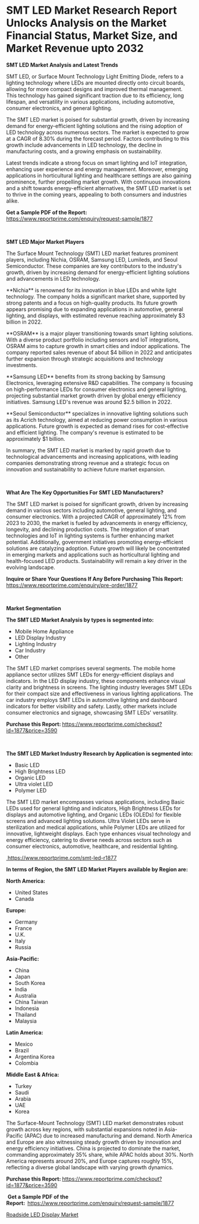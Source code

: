 <p><h1>SMT LED Market Research Report Unlocks Analysis on the Market Financial Status, Market Size, and Market Revenue upto 2032</h1></p><p><strong>SMT LED Market Analysis and Latest Trends</strong></p>
<p><p>SMT LED, or Surface Mount Technology Light Emitting Diode, refers to a lighting technology where LEDs are mounted directly onto circuit boards, allowing for more compact designs and improved thermal management. This technology has gained significant traction due to its efficiency, long lifespan, and versatility in various applications, including automotive, consumer electronics, and general lighting.</p><p>The SMT LED market is poised for substantial growth, driven by increasing demand for energy-efficient lighting solutions and the rising adoption of LED technology across numerous sectors. The market is expected to grow at a CAGR of 8.30% during the forecast period. Factors contributing to this growth include advancements in LED technology, the decline in manufacturing costs, and a growing emphasis on sustainability.</p><p>Latest trends indicate a strong focus on smart lighting and IoT integration, enhancing user experience and energy management. Moreover, emerging applications in horticultural lighting and healthcare settings are also gaining prominence, further propelling market growth. With continuous innovations and a shift towards energy-efficient alternatives, the SMT LED market is set to thrive in the coming years, appealing to both consumers and industries alike.</p></p>
<p><strong>Get a Sample PDF of the Report:&nbsp;</strong> <a href="https://www.reportprime.com/enquiry/request-sample/1877?utm_campaign=3575&utm_medium=2&utm_source=Github&utm_content=ia&utm_term=18032025&utm_id=smt-led">https://www.reportprime.com/enquiry/request-sample/1877</a></p>
<p>&nbsp;</p>
<p><strong>SMT LED Major Market Players</strong></p>
<p><p>The Surface Mount Technology (SMT) LED market features prominent players, including Nichia, OSRAM, Samsung LED, Lumileds, and Seoul Semiconductor. These companies are key contributors to the industry's growth, driven by increasing demand for energy-efficient lighting solutions and advancements in LED technology.</p><p>**Nichia** is renowned for its innovation in blue LEDs and white light technology. The company holds a significant market share, supported by strong patents and a focus on high-quality products. Its future growth appears promising due to expanding applications in automotive, general lighting, and displays, with estimated revenue reaching approximately $3 billion in 2022.</p><p>**OSRAM** is a major player transitioning towards smart lighting solutions. With a diverse product portfolio including sensors and IoT integrations, OSRAM aims to capture growth in smart cities and indoor applications. The company reported sales revenue of about $4 billion in 2022 and anticipates further expansion through strategic acquisitions and technology investments.</p><p>**Samsung LED** benefits from its strong backing by Samsung Electronics, leveraging extensive R&D capabilities. The company is focusing on high-performance LEDs for consumer electronics and general lighting, projecting substantial market growth driven by global energy efficiency initiatives. Samsung LED's revenue was around $2.5 billion in 2022.</p><p>**Seoul Semiconductor** specializes in innovative lighting solutions such as its Acrich technology, aimed at reducing power consumption in various applications. Future growth is expected as demand rises for cost-effective and efficient lighting. The company's revenue is estimated to be approximately $1 billion.</p><p>In summary, the SMT LED market is marked by rapid growth due to technological advancements and increasing applications, with leading companies demonstrating strong revenue and a strategic focus on innovation and sustainability to achieve future market expansion.</p></p>
<p>&nbsp;</p>
<p><strong>What Are The Key Opportunities For SMT LED Manufacturers?</strong></p>
<p><p>The SMT LED market is poised for significant growth, driven by increasing demand in various sectors including automotive, general lighting, and consumer electronics. With a projected CAGR of approximately 12% from 2023 to 2030, the market is fueled by advancements in energy efficiency, longevity, and declining production costs. The integration of smart technologies and IoT in lighting systems is further enhancing market potential. Additionally, government initiatives promoting energy-efficient solutions are catalyzing adoption. Future growth will likely be concentrated in emerging markets and applications such as horticultural lighting and health-focused LED products. Sustainability will remain a key driver in the evolving landscape.</p></p>
<p><strong>Inquire or Share Your Questions If Any Before Purchasing This Report:</strong> <a href="https://www.reportprime.com/enquiry/pre-order/1877?utm_campaign=3575&utm_medium=2&utm_source=Github&utm_content=ia&utm_term=18032025&utm_id=smt-led">https://www.reportprime.com/enquiry/pre-order/1877</a></p>
<p>&nbsp;</p>
<p><strong>Market Segmentation</strong></p>
<p><strong>The SMT LED Market Analysis by types is segmented into:</strong></p>
<p><ul><li>Mobile Home Appliance</li><li>LED Display Industry</li><li>Lighting Industry</li><li>Car Industry</li><li>Other</li></ul></p>
<p><p>The SMT LED market comprises several segments. The mobile home appliance sector utilizes SMT LEDs for energy-efficient displays and indicators. In the LED display industry, these components enhance visual clarity and brightness in screens. The lighting industry leverages SMT LEDs for their compact size and effectiveness in various lighting applications. The car industry employs SMT LEDs in automotive lighting and dashboard indicators for better visibility and safety. Lastly, other markets include consumer electronics and signage, showcasing SMT LEDs' versatility.</p></p>
<p><strong>Purchase this Report:&nbsp;</strong><a href="https://www.reportprime.com/checkout?id=1877&price=3590&utm_campaign=3575&utm_medium=2&utm_source=Github&utm_content=ia&utm_term=18032025&utm_id=smt-led">https://www.reportprime.com/checkout?id=1877&price=3590</a></p>
<p>&nbsp;</p>
<p><strong>The SMT LED Market Industry Research by Application is segmented into:</strong></p>
<p><ul><li>Basic LED</li><li>High Brightness LED</li><li>Organic LED</li><li>Ultra violet LED</li><li>Polymer LED</li></ul></p>
<p><p>The SMT LED market encompasses various applications, including Basic LEDs used for general lighting and indicators, High Brightness LEDs for displays and automotive lighting, and Organic LEDs (OLEDs) for flexible screens and advanced lighting solutions. Ultra Violet LEDs serve in sterilization and medical applications, while Polymer LEDs are utilized for innovative, lightweight displays. Each type enhances visual technology and energy efficiency, catering to diverse needs across sectors such as consumer electronics, automotive, healthcare, and residential lighting.</p></p>
<p><a href="https://www.reportprime.com/smt-led-r1877?utm_campaign=3575&utm_medium=2&utm_source=Github&utm_content=ia&utm_term=18032025&utm_id=smt-led">&nbsp;https://www.reportprime.com/smt-led-r1877</a></p>
<p><strong>In terms of Region, the SMT LED Market Players available by Region are:</strong></p>
<p>
    <p> <strong> North America: </strong>
        <ul>
            <li>United States</li>
            <li>Canada</li>
        </ul>
        </p> 
    <p> <strong> Europe: </strong>
        <ul>
            <li>Germany</li>
            <li>France</li>
            <li>U.K.</li>
            <li>Italy</li>
            <li>Russia</li>
        </ul>
        </p> 
    <p> <strong> Asia-Pacific: </strong>
        <ul>
            <li>China</li>
            <li>Japan</li>
            <li>South Korea</li>
            <li>India</li>
            <li>Australia</li>
            <li>China Taiwan</li>
            <li>Indonesia</li>
            <li>Thailand</li>
            <li>Malaysia</li>
        </ul>
        </p> 
    <p> <strong> Latin America: </strong>
        <ul>
            <li>Mexico</li>
            <li>Brazil</li>
            <li>Argentina Korea</li>
            <li>Colombia</li>
        </ul>
        </p> 
    <p> <strong> Middle East & Africa: </strong>
        <ul>
            <li>Turkey</li>
            <li>Saudi</li>
            <li>Arabia</li>
            <li>UAE</li>
            <li>Korea</li>
        </ul>
    </p>
    </p>
<p><p>The Surface-Mount Technology (SMT) LED market demonstrates robust growth across key regions, with substantial expansions noted in Asia-Pacific (APAC) due to increased manufacturing and demand. North America and Europe are also witnessing steady growth driven by innovation and energy efficiency initiatives. China is projected to dominate the market, commanding approximately 35% share, while APAC holds about 30%. North America represents around 20%, and Europe captures roughly 15%, reflecting a diverse global landscape with varying growth dynamics.</p></p>
<p><strong>Purchase this Report: </strong><a href="https://www.reportprime.com/checkout?id=1877&price=3590&utm_campaign=3575&utm_medium=2&utm_source=Github&utm_content=ia&utm_term=18032025&utm_id=smt-led">https://www.reportprime.com/checkout?id=1877&price=3590</a></p>
<p>&nbsp;<strong>Get a Sample PDF of the Report:&nbsp;&nbsp;</strong><a href="https://www.reportprime.com/enquiry/request-sample/1877?utm_campaign=3575&utm_medium=2&utm_source=Github&utm_content=ia&utm_term=18032025&utm_id=smt-led">https://www.reportprime.com/enquiry/request-sample/1877</a></p>
<p><strong></strong></p>
<p><p><a href="https://github.com/elizabethdagraca/Market-Research-Report-List-5/blob/main/roadside-led-display-market.md?utm_campaign=3575&utm_medium=2&utm_source=Github&utm_content=ia&utm_term=18032025&utm_id=smt-led">Roadside LED Display Market</a></p></p>
